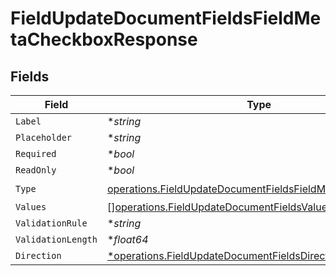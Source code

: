 # FieldUpdateDocumentFieldsFieldMetaCheckboxResponse


## Fields

| Field                                                                                                                                  | Type                                                                                                                                   | Required                                                                                                                               | Description                                                                                                                            |
| -------------------------------------------------------------------------------------------------------------------------------------- | -------------------------------------------------------------------------------------------------------------------------------------- | -------------------------------------------------------------------------------------------------------------------------------------- | -------------------------------------------------------------------------------------------------------------------------------------- |
| `Label`                                                                                                                                | **string*                                                                                                                              | :heavy_minus_sign:                                                                                                                     | N/A                                                                                                                                    |
| `Placeholder`                                                                                                                          | **string*                                                                                                                              | :heavy_minus_sign:                                                                                                                     | N/A                                                                                                                                    |
| `Required`                                                                                                                             | **bool*                                                                                                                                | :heavy_minus_sign:                                                                                                                     | N/A                                                                                                                                    |
| `ReadOnly`                                                                                                                             | **bool*                                                                                                                                | :heavy_minus_sign:                                                                                                                     | N/A                                                                                                                                    |
| `Type`                                                                                                                                 | [operations.FieldUpdateDocumentFieldsFieldMetaTypeCheckbox](../../models/operations/fieldupdatedocumentfieldsfieldmetatypecheckbox.md) | :heavy_check_mark:                                                                                                                     | N/A                                                                                                                                    |
| `Values`                                                                                                                               | [][operations.FieldUpdateDocumentFieldsValueResponse2](../../models/operations/fieldupdatedocumentfieldsvalueresponse2.md)             | :heavy_minus_sign:                                                                                                                     | N/A                                                                                                                                    |
| `ValidationRule`                                                                                                                       | **string*                                                                                                                              | :heavy_minus_sign:                                                                                                                     | N/A                                                                                                                                    |
| `ValidationLength`                                                                                                                     | **float64*                                                                                                                             | :heavy_minus_sign:                                                                                                                     | N/A                                                                                                                                    |
| `Direction`                                                                                                                            | [*operations.FieldUpdateDocumentFieldsDirectionResponse](../../models/operations/fieldupdatedocumentfieldsdirectionresponse.md)        | :heavy_minus_sign:                                                                                                                     | N/A                                                                                                                                    |